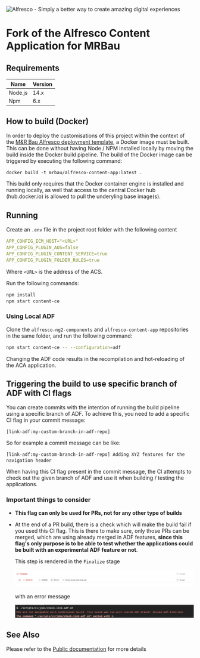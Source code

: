 <p align="left"> <img title="Alfresco" src="alfresco.png" alt="Alfresco - Simply a better way to create amazing digital experiences"></p>

# Fork of the Alfresco Content Application for MRBau

## Requirements

| Name | Version |
| --- | --- |
| Node.js | 14.x |
| Npm | 6.x |

## How to build (Docker)

In order to deploy the customisations of this project within the context of the [M&R Bau Alfresco deployment template](https://github.com/mr-bau/alfresco-deployment), a Docker image must be built. This can be done without having Node / NPM installed locally by moving the build inside the Docker build pipeline. The build of the Docker image can be triggered by executing the following command:

```
docker build -t mrbau/alfresco-content-app:latest .
```

This build only requires that the Docker container engine is installed and running locally, as well that access to the central Docker hub (hub.docker.io) is allowed to pull the underyling base image(s).

## Running

Create an `.env` file in the project root folder with the following content

```yml
APP_CONFIG_ECM_HOST="<URL>"
APP_CONFIG_PLUGIN_AOS=false
APP_CONFIG_PLUGIN_CONTENT_SERVICE=true
APP_CONFIG_PLUGIN_FOLDER_RULES=true
```

Where `<URL>` is the address of the ACS.

Run the following commands:

```sh
npm install
npm start content-ce
```

### Using Local ADF

Clone the `alfresco-ng2-components` and `alfresco-content-app` repositories in the same folder, and run the following command:

```sh
npm start content-ce -- --configuration=adf
```

Changing the ADF code results in the recompilation and hot-reloading of the ACA application.

## Triggering the build to use specific branch of ADF with CI flags

You can create commits with the intention of running the build pipeline using a specific branch of ADF. To achieve this, you need to add a specific CI flag in your commit message:

```text
[link-adf:my-custom-branch-in-adf-repo]
```

So for example a commit message can be like:

```text
[link-adf:my-custom-branch-in-adf-repo] Adding XYZ features for the navigation header
```

When having this CI flag present in the commit message, the CI attempts to check out the given branch of ADF and use it when building / testing the applications.

### Important things to consider

- **This flag can only be used for PRs, not for any other type of builds**
- At the end of a PR build, there is a check which will make the build fail if you used this CI flag. This is there to make sure, only those PRs can be merged, which are using already merged in ADF features, **since this flag's only purpose is to be able to test whether the applications could be built with an experimental ADF feature or not**.

    This step is rendered in the `Finalize` stage

    ![travis stage](./assets/link-adf-travis-stage.png)

    with an error message

    ![travis stage](./assets/link-adf-travis-console.png)

## See Also

Please refer to the [Public documentation](https://alfresco-content-app.netlify.com/) for more details

